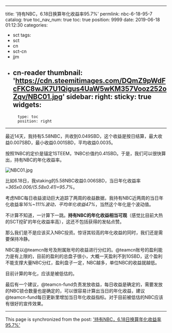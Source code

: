 
---
title: '持有NBC，6.18日换算年化收益率95.7%'
permlink: nbc-6-18-95-7
catalog: true
toc_nav_num: true
toc: true
position: 9999
date: 2019-06-18 01:12:30
categories:
- sct
tags:
- sct
- cn
- sct-cn
- jjm
- cn-reader
thumbnail: 'https://cdn.steemitimages.com/DQmZ9pWdFcFKC8wJK7U1Qigus4UaW5wKM357Vooz252oZqv/NBC01.jpg'
sidebar:
    right:
        sticky: true
widgets:
    -
        type: toc
        position: right
---


最近14天，我持有5.58NBC，共收到0.049SBD，这个收益是按日结算，最大收益0.007SBD，最小收益0.001SBD，平均收益0.0035。

按照1NBC的定价是锚定1STEEM，1NBC价值约0.41SBD。于是，我们可以很快算出，持有NBC的年化收益率。

![NBC01.jpg](https://cdn.steemitimages.com/DQmZ9pWdFcFKC8wJK7U1Qigus4UaW5wKM357Vooz252oZqv/NBC01.jpg)

比如6.18日，我staking的5.58NBC收益0.006SBD，当日年化收益率=*365x0.006/(5.58x0.41)=95.7%*。

考虑NBC每日收益波动巨大追踪了两周的收益数据，我持有NBC近两周的当日年化收益率*16%~111%*波动，平均年化收益*47%*，当然这个年化是个波动值。

不计算不知道，一计算下一跳。**持有NBC的年化收益相当可观**（感觉比目前大热的SCT挖矿的年化收益率高），这还不包括获得的发帖点赞。

那么我们是不是应该买入NBC投资。惊讶其较高的年化收益的同时，我们还是需要保持冷静。

NBC是以@teamcn账号及附属账号的收益进行分红的。@teamcn账号的盈利能力是有上限的，目前的盈利的总盘子很小，大概一天盈利不到10SBD，这个盈利不能支撑大量NBC分红，盈利盘子一定，NBC越多，单位NBC的收益就越低。

目前计算的年化，应该是被低估的。

最后有一个建议，@teamcn-fund负责发放收益，每日收益是确定的，需要发放的NBC锁仓数量也是确定的，可以很容易计算出当日的年化收益，建议@teamcn-fund每日更新里增加当日年化收益指标。对于目前被低估的NBC应该有很好的宣传效果。

- - -

This page is synchronized from the post: ['持有NBC，6.18日换算年化收益率95.7%'](https://steemit.com/@yellowbird/nbc-6-18-95-7)
